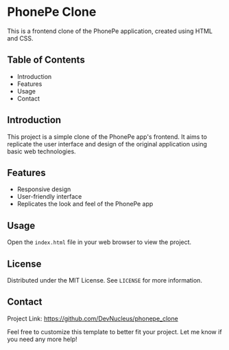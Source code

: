 
# PhonePe Clone

This is a frontend clone of the PhonePe application, created using HTML and CSS.

## Table of Contents

- Introduction
- Features
- Usage
- Contact

## Introduction

This project is a simple clone of the PhonePe app's frontend. It aims to replicate the user interface and design of the original application using basic web technologies.

## Features

- Responsive design
- User-friendly interface
- Replicates the look and feel of the PhonePe app

## Usage

Open the `index.html` file in your web browser to view the project.

## License

Distributed under the MIT License. See `LICENSE` for more information.

## Contact

Project Link: https://github.com/DevNucleus/phonepe_clone


Feel free to customize this template to better fit your project. Let me know if you need any more help!
